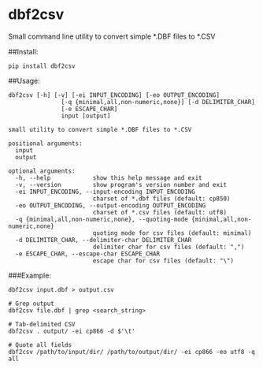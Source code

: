 # dbf2csv

Small command line utility to convert simple *.DBF files to *.CSV

##Install:

    pip install dbf2csv


##Usage:

	dbf2csv [-h] [-v] [-ei INPUT_ENCODING] [-eo OUTPUT_ENCODING]
				   [-q {minimal,all,non-numeric,none}] [-d DELIMITER_CHAR]
				   [-e ESCAPE_CHAR]
				   input [output]
	
	small utility to convert simple *.DBF files to *.CSV
	
	positional arguments:
	  input
	  output
	
	optional arguments:
	  -h, --help            show this help message and exit
	  -v, --version         show program's version number and exit
	  -ei INPUT_ENCODING, --input-encoding INPUT_ENCODING
							charset of *.dbf files (default: cp850)
	  -eo OUTPUT_ENCODING, --output-encoding OUTPUT_ENCODING
							charset of *.csv files (default: utf8)
	  -q {minimal,all,non-numeric,none}, --quoting-mode {minimal,all,non-numeric,none}
							quoting mode for csv files (default: minimal)
	  -d DELIMITER_CHAR, --delimiter-char DELIMITER_CHAR
							delimiter char for csv files (default: ",")
	  -e ESCAPE_CHAR, --escape-char ESCAPE_CHAR
							escape char for csv files (default: "\")


###Example:

	dbf2csv input.dbf > output.csv
	
	# Grep output
	dbf2csv file.dbf | grep <search_string>
	
	# Tab-delimited CSV
	dbf2csv . output/ -ei cp866 -d $'\t'
	
	# Quote all fields
	dbf2csv /path/to/input/dir/ /path/to/output/dir/ -ei cp866 -eo utf8 -q all
	